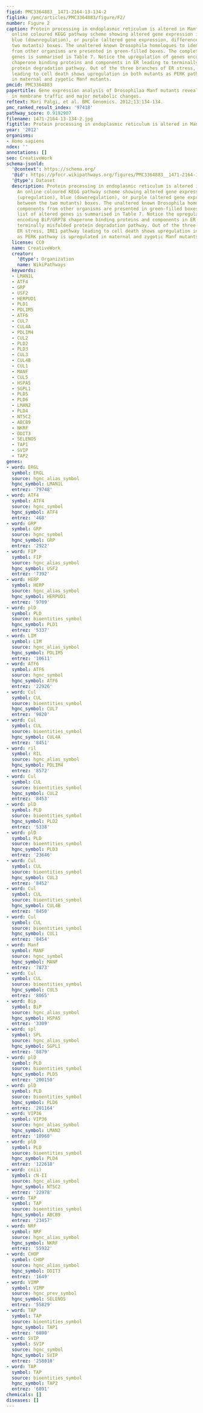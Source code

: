 ```yaml
---
figid: PMC3364883__1471-2164-13-134-2
figlink: /pmc/articles/PMC3364883/figure/F2/
number: Figure 2
caption: Protein processing in endoplasmic reticulum is altered in Manf mutants. An
  online coloured KEGG pathway scheme showing altered gene expression in red (upregulation),
  blue (downregulation), or purple (altered gene expression, differences between the
  two mutants) boxes. The unaltered known Drosophila homologues to identified components
  from other organisms are presented in green-filled boxes. The complete list of altered
  genes is summarised in Table 7. Notice the upregulation of genes encoding BiP/GRP78
  chaperone binding proteins and components in ER leading to terminally misfolded
  protein degradation pathway. Out of the three branches of ER stress, IRE1 pathway
  leading to cell death shows upregulation in both mutants as PERK pathway is upregulated
  in maternal and zygotic Manf mutants.
pmcid: PMC3364883
papertitle: Gene expression analysis of Drosophilaa Manf mutants reveals perturbations
  in membrane traffic and major metabolic changes.
reftext: Mari Palgi, et al. BMC Genomics. 2012;13:134-134.
pmc_ranked_result_index: '97418'
pathway_score: 0.9192907
filename: 1471-2164-13-134-2.jpg
figtitle: Protein processing in endoplasmic reticulum is altered in Manf mutants
year: '2012'
organisms:
- Homo sapiens
ndex: ''
annotations: []
seo: CreativeWork
schema-jsonld:
  '@context': https://schema.org/
  '@id': https://pfocr.wikipathways.org/figures/PMC3364883__1471-2164-13-134-2.html
  '@type': Dataset
  description: Protein processing in endoplasmic reticulum is altered in Manf mutants.
    An online coloured KEGG pathway scheme showing altered gene expression in red
    (upregulation), blue (downregulation), or purple (altered gene expression, differences
    between the two mutants) boxes. The unaltered known Drosophila homologues to identified
    components from other organisms are presented in green-filled boxes. The complete
    list of altered genes is summarised in Table 7. Notice the upregulation of genes
    encoding BiP/GRP78 chaperone binding proteins and components in ER leading to
    terminally misfolded protein degradation pathway. Out of the three branches of
    ER stress, IRE1 pathway leading to cell death shows upregulation in both mutants
    as PERK pathway is upregulated in maternal and zygotic Manf mutants.
  license: CC0
  name: CreativeWork
  creator:
    '@type': Organization
    name: WikiPathways
  keywords:
  - LMAN1L
  - ATF4
  - GRP
  - USF2
  - HERPUD1
  - PLD1
  - PDLIM5
  - ATF6
  - CUL7
  - CUL4A
  - PDLIM4
  - CUL2
  - PLD2
  - PLD3
  - CUL3
  - CUL4B
  - CUL1
  - MANF
  - CUL5
  - HSPA5
  - SGPL1
  - PLD5
  - PLD6
  - LMAN2
  - PLD4
  - NT5C2
  - ABCB9
  - NKRF
  - DDIT3
  - SELENOS
  - TAP1
  - SVIP
  - TAP2
genes:
- word: ERGL
  symbol: ERGL
  source: hgnc_alias_symbol
  hgnc_symbol: LMAN1L
  entrez: '79748'
- word: ATF4
  symbol: ATF4
  source: hgnc_symbol
  hgnc_symbol: ATF4
  entrez: '468'
- word: GRP
  symbol: GRP
  source: hgnc_symbol
  hgnc_symbol: GRP
  entrez: '2922'
- word: FIP
  symbol: FIP
  source: hgnc_alias_symbol
  hgnc_symbol: USF2
  entrez: '7392'
- word: HERP
  symbol: HERP
  source: hgnc_alias_symbol
  hgnc_symbol: HERPUD1
  entrez: '9709'
- word: plD
  symbol: PLD
  source: bioentities_symbol
  hgnc_symbol: PLD1
  entrez: '5337'
- word: LIM
  symbol: LIM
  source: hgnc_alias_symbol
  hgnc_symbol: PDLIM5
  entrez: '10611'
- word: ATF6
  symbol: ATF6
  source: hgnc_symbol
  hgnc_symbol: ATF6
  entrez: '22926'
- word: Cul
  symbol: CUL
  source: bioentities_symbol
  hgnc_symbol: CUL7
  entrez: '9820'
- word: Cul
  symbol: CUL
  source: bioentities_symbol
  hgnc_symbol: CUL4A
  entrez: '8451'
- word: ril
  symbol: RIL
  source: hgnc_alias_symbol
  hgnc_symbol: PDLIM4
  entrez: '8572'
- word: Cul
  symbol: CUL
  source: bioentities_symbol
  hgnc_symbol: CUL2
  entrez: '8453'
- word: plD
  symbol: PLD
  source: bioentities_symbol
  hgnc_symbol: PLD2
  entrez: '5338'
- word: plD
  symbol: PLD
  source: bioentities_symbol
  hgnc_symbol: PLD3
  entrez: '23646'
- word: Cul
  symbol: CUL
  source: bioentities_symbol
  hgnc_symbol: CUL3
  entrez: '8452'
- word: Cul
  symbol: CUL
  source: bioentities_symbol
  hgnc_symbol: CUL4B
  entrez: '8450'
- word: Cul
  symbol: CUL
  source: bioentities_symbol
  hgnc_symbol: CUL1
  entrez: '8454'
- word: Manf
  symbol: MANF
  source: hgnc_symbol
  hgnc_symbol: MANF
  entrez: '7873'
- word: Cul
  symbol: CUL
  source: bioentities_symbol
  hgnc_symbol: CUL5
  entrez: '8065'
- word: Bip
  symbol: BiP
  source: hgnc_alias_symbol
  hgnc_symbol: HSPA5
  entrez: '3309'
- word: spl
  symbol: SPL
  source: hgnc_alias_symbol
  hgnc_symbol: SGPL1
  entrez: '8879'
- word: plD
  symbol: PLD
  source: bioentities_symbol
  hgnc_symbol: PLD5
  entrez: '200150'
- word: plD
  symbol: PLD
  source: bioentities_symbol
  hgnc_symbol: PLD6
  entrez: '201164'
- word: VIP36
  symbol: VIP36
  source: hgnc_alias_symbol
  hgnc_symbol: LMAN2
  entrez: '10960'
- word: plD
  symbol: PLD
  source: bioentities_symbol
  hgnc_symbol: PLD4
  entrez: '122618'
- word: cnii)
  symbol: cN-II
  source: hgnc_alias_symbol
  hgnc_symbol: NT5C2
  entrez: '22978'
- word: TAP
  symbol: TAP
  source: bioentities_symbol
  hgnc_symbol: ABCB9
  entrez: '23457'
- word: NRF
  symbol: NRF
  source: hgnc_alias_symbol
  hgnc_symbol: NKRF
  entrez: '55922'
- word: CHOP
  symbol: CHOP
  source: hgnc_alias_symbol
  hgnc_symbol: DDIT3
  entrez: '1649'
- word: VIMP
  symbol: VIMP
  source: hgnc_prev_symbol
  hgnc_symbol: SELENOS
  entrez: '55829'
- word: TAP
  symbol: TAP
  source: bioentities_symbol
  hgnc_symbol: TAP1
  entrez: '6890'
- word: SVIP
  symbol: SVIP
  source: hgnc_symbol
  hgnc_symbol: SVIP
  entrez: '258010'
- word: TAP
  symbol: TAP
  source: bioentities_symbol
  hgnc_symbol: TAP2
  entrez: '6891'
chemicals: []
diseases: []
---
```

